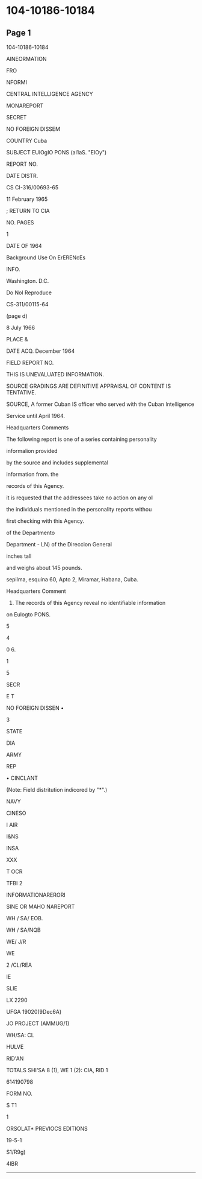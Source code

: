 # 104-10186-10184

## Page 1

104-10186-10184

AINEORMATION

FRO

NFORMI

CENTRAL INTELLIGENCE AGENCY

MONAREPORT

SECRET

NO FOREIGN DISSEM

COUNTRY Cuba

SUBJECT EUlOgIO PONS (al1aS. "ElOy")

REPORT NO.

DATE DISTR.

CS CI-316/00693-65

11 February 1965

; RETURN TO CIA

NO. PAGES

1

DATE OF 1964

Background Use On ErERENcEs

INFO.

Washington. D.C.

Do Nol Reproduce

CS-311/00115-64

(page d)

8 July 1966

PLACE &

DATE ACQ. December 1964

FIELD REPORT NO.

THIS IS UNEVALUATED INFORMATION.

SOURCE GRADINGS ARE DEFINITIVE APPRAISAL OF CONTENT IS TENTATIVE.

SOURCE, A former Cuban IS officer who served with the Cuban Intelligence

Service until April 1964.

Headquarters Comments

The following report is one of a series containing personality

informalion provided

by the source and includes supplemental

information from. the

records of this Agency.

it is requested that the addressees take no action on any ol

the individuals mentioned in the personality reports withou

first checking with this Agency.

of the Departmento

Department - LN) of the Direccion General

inches tall

and weighs about 145 pounds.

sepilma, esquina 60, Apto 2, Miramar, Habana, Cuba.

Headquarters Comment

1. The records of this Agency reveal no identifiable information

on Eulogto PONS.

5

4

0 6.

1

5

SECR

E T

NO FOREIGN DISSEN •

3

STATE

DIA

ARMY

REP

• CINCLANT

(Note: Field distritution indicored by "*".)

NAVY

CINESO

I AIR

I&NS

INSA

XXX

T OCR

TFBI 2

INFORMATIONARERORI

SINE OR MAHO NAREPORT

WH / SA/ EOB.

WH / SA/NQB

WE/ J/R

WE

2 /CL/REA

IE

SLIE

LX 2290

UFGA 19020(9Dеc6А)

JO PROJECT (AMMUG/1)

WH/SA: CL

HULVE

RID'AN

TOTALS SHI'SA 8 (1), WE 1 (2): CIA, RID 1

614190798

FORM NO.

$ T1

1

ORSOLAT* PREVIOCS EDITIONS

19-5-1

S1/R9g)

4IBR

---

